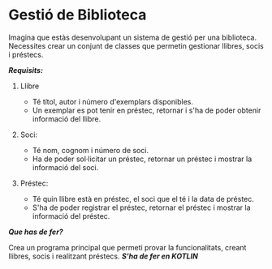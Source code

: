 # Gestió de Biblioteca

Imagina que estàs desenvolupant un sistema de gestió per una biblioteca. Necessites crear un conjunt de classes que permetin gestionar llibres, socis i préstecs.

***Requisits:***

1. Llibre
   - Té títol, autor i número d'exemplars disponibles.
   - Un exemplar es pot tenir en préstec, retornar i s'ha de poder obtenir informació del llibre.

2. Soci:
   - Té nom, cognom i número de soci.
   - Ha de poder sol·licitar un préstec, retornar un préstec i mostrar la informació del soci.

3. Préstec:
   - Té quin llibre està en préstec, el soci que el té i la data de préstec.
   - S'ha de poder registrar el préstec, retornar el préstec i mostrar la informació del préstec.

***Que has de fer?***

Crea un programa principal que permeti provar la funcionalitats, creant llibres, socis i realitzant préstecs. ***S'ha de fer en KOTLIN***
